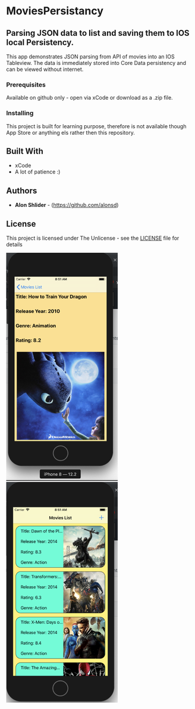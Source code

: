 # MoviesPersistancy

## Parsing JSON data to list and saving them to IOS local Persistency.

This app demonstrates JSON parsing from API of movies into an IOS Tableview.
The data is immediately stored into Core Data persistency and can be viewed without internet.

### Prerequisites
Available on github only - open via xCode or download as a .zip file. 

### Installing
This project is built for learning purpose, therefore is not available though App Store or anything els rather then this repository.

## Built With

- xCode
- A lot of patience :)

## Authors

* **Alon Shlider** - (https://github.com/alonsd)

## License

This project is licensed under The Unlicense - see the [LICENSE](LICENSE) file for details

<img src="https://github.com/alonsd/MoviesPersistancy/blob/master/MovieDetailsVC.png" width="300"/>           <img src="https://github.com/alonsd/MoviesPersistancy/blob/master/MoviesTableview.png" width="300"/>

